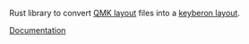 Rust library to convert [QMK layout](https://config.qmk.fm/) files into a [keyberon
layout](https://github.com/TeXitoi/keyberon).

[Documentation](https://docs.rs/junit_parser/)

